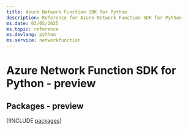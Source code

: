 ```yaml
---
title: Azure Network Function SDK for Python
description: Reference for Azure Network Function SDK for Python
ms.date: 03/05/2025
ms.topic: reference
ms.devlang: python
ms.service: networkfunction
---
```

# Azure Network Function SDK for Python - preview
## Packages - preview
[!INCLUDE [packages](network-function-index.md)]